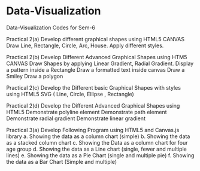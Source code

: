# Data-Visualization
Data-Visualization Codes for Sem-6

Practical 2(a)
Develop different graphical shapes using HTML5 CANVAS
Draw Line, Rectangle, Circle, Arc, House. Apply different styles.

Practical 2(b) 
Develop Different Advanced Graphical Shapes using HTM5 CANVAS
Draw Shapes by applying Linear Gradient, Radial Gradient.
Display a pattern inside a Rectangle
Draw a formatted text inside canvas
Draw a Smiley
Draw a polygon

Practical 2(c) 
Develop the Different basic Graphical Shapes with styles using HTML5 SVG ( Line, Circle, Ellipse , Rectangle)

Practical 2(d) 
Develop the Different Advanced Graphical Shapes using HTML5
Demonstrate polyline element
Demonstrate path element
Demonstrate radial gradient
Demonstrate linear gradient

Practical 3(a)
Develop Following Program using HTML5 and Canvas.js library
a. Showing the data as a column chart (simple)
b. Showing the data as a stacked column chart
c. Showing the Data as a column chart for four age group
d. Showing the data as a Line chart (single, fewer and multiple lines)
e. Showing the data as a Pie Chart (single and multiple pie)
f. Showing the data as a Bar Chart (Simple and multiple)
